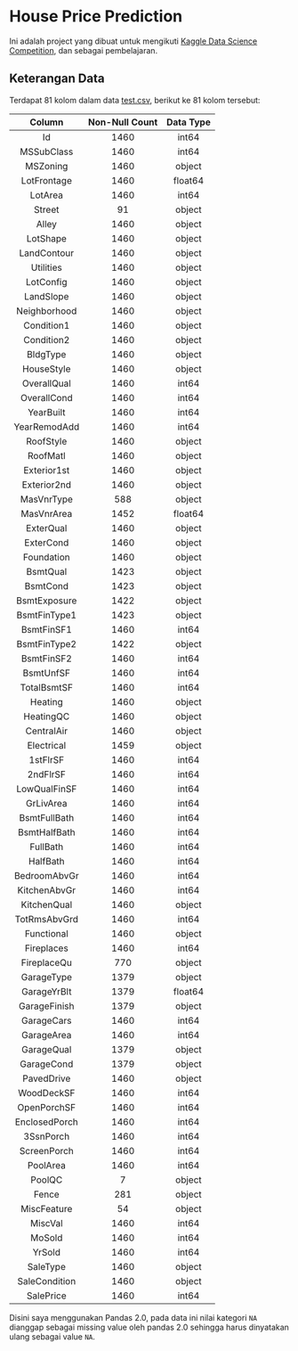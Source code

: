 # House Price Prediction

Ini adalah project yang dibuat untuk mengikuti [Kaggle Data Science Competition](https://www.kaggle.com/competitions/house-prices-advanced-regression-techniques), dan sebagai pembelajaran.

## Keterangan Data
Terdapat 81 kolom dalam data [test.csv](https://github.com/mwahid60/house_price_prediction/blob/main/train.csv), berikut ke 81 kolom tersebut:

| Column | Non-Null Count | Data Type |
| :----: | :----: | :----: |
|Id            | 1460 | int64   |
|MSSubClass    | 1460 | int64   |
|MSZoning      | 1460 | object  |
|LotFrontage   | 1460 | float64 |
|LotArea       | 1460 | int64   |
|Street        | 91   | object  |
|Alley         | 1460 | object  |
|LotShape      | 1460 | object  |
|LandContour   | 1460 | object  |
|Utilities     | 1460 | object  |
|LotConfig     | 1460 | object  |
|LandSlope     | 1460 | object  |
|Neighborhood  | 1460 | object  |
|Condition1    | 1460 | object  |
|Condition2    | 1460 | object  |
|BldgType      | 1460 | object  |
|HouseStyle    | 1460 | object  |
|OverallQual   | 1460 | int64   |
|OverallCond   | 1460 | int64   |
|YearBuilt     | 1460 | int64   |
|YearRemodAdd  | 1460 | int64   |
|RoofStyle     | 1460 | object  |
|RoofMatl      | 1460 | object  |
|Exterior1st   | 1460 | object  |
|Exterior2nd   | 1460 | object  |
|MasVnrType    | 588  | object  |
|MasVnrArea    | 1452 | float64 |
|ExterQual     | 1460 | object  |
|ExterCond     | 1460 | object  |
|Foundation    | 1460 | object  |
|BsmtQual      | 1423 | object  |
|BsmtCond      | 1423 | object  |
|BsmtExposure  | 1422 | object  |
|BsmtFinType1  | 1423 | object  |
|BsmtFinSF1    | 1460 | int64   |
|BsmtFinType2  | 1422 | object  |
|BsmtFinSF2    | 1460 | int64   |
|BsmtUnfSF     | 1460 | int64   |
|TotalBsmtSF   | 1460 | int64   |
|Heating       | 1460 | object  |
|HeatingQC     | 1460 | object  |
|CentralAir    | 1460 | object  |
|Electrical    | 1459 | object  |
|1stFlrSF      | 1460 | int64   |
|2ndFlrSF      | 1460 | int64   |
|LowQualFinSF  | 1460 | int64   |
|GrLivArea     | 1460 | int64   |
|BsmtFullBath  | 1460 | int64   |
|BsmtHalfBath  | 1460 | int64   |
|FullBath      | 1460 | int64   |
|HalfBath      | 1460 | int64   |
|BedroomAbvGr  | 1460 | int64   |
|KitchenAbvGr  | 1460 | int64   |
|KitchenQual   | 1460 | object  |
|TotRmsAbvGrd  | 1460 | int64   |
|Functional    | 1460 | object  |
|Fireplaces    | 1460 | int64   |
|FireplaceQu   | 770  | object  |
|GarageType    | 1379 | object  |
|GarageYrBlt   | 1379 | float64 |
|GarageFinish  | 1379 | object  |
|GarageCars    | 1460 | int64   |
|GarageArea    | 1460 | int64   |
|GarageQual    | 1379 | object  |
|GarageCond    | 1379 | object  |
|PavedDrive    | 1460 | object  |
|WoodDeckSF    | 1460 | int64   |
|OpenPorchSF   | 1460 | int64   |
|EnclosedPorch | 1460 | int64   |
|3SsnPorch     | 1460 | int64   |
|ScreenPorch   | 1460 | int64   |
|PoolArea      | 1460 | int64   |
|PoolQC        | 7    | object  |
|Fence         | 281  | object  |
|MiscFeature   | 54   | object  |
|MiscVal       | 1460 | int64   |
|MoSold        | 1460 | int64   |
|YrSold        | 1460 | int64   |
|SaleType      | 1460 | object  |
|SaleCondition | 1460 | object  |
|SalePrice     | 1460 | int64   |

Disini saya menggunakan Pandas 2.0, pada data ini nilai kategori `NA` dianggap sebagai missing value oleh pandas 2.0 sehingga harus dinyatakan ulang sebagai value `NA`.